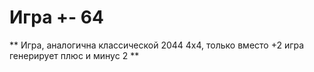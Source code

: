 #  Игра +- 64 
** Игра, аналогична классической 2044 4х4, только вместо +2 игра генерирует плюс и минус 2 **
